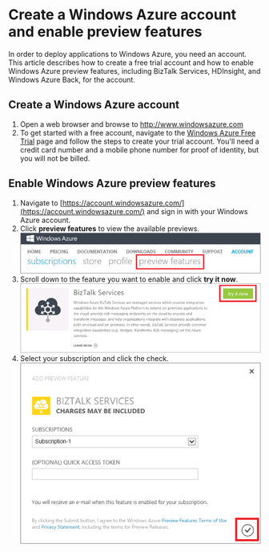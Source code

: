 # Create a Windows Azure account and enable preview features

In order to deploy applications to Windows Azure, you need an account. This article describes how to create a free trial account and how to enable Windows Azure preview features, including BizTalk Services, HDInsight, and Windows Azure Back, for the account.

## Create a Windows Azure account

1.  Open a web browser and browse to <a href="http://www.windowsazure.com">http://www.windowsazure.com</a>
2.  To get started with a free account, navigate to the [Windows Azure Free Trial](/en-us/pricing/free-trial/) page and follow the steps to create your trial account. You'll need a credit card number and a mobile phone number for proof of identity, but you will not be billed.

<h2><a id="enable"></a>Enable Windows Azure preview features</h2>

1.  Navigate to [https://account.windowsazure.com/](https://account.windowsazure.com/) and sign in with your Windows Azure account.
2.  Click **preview features** to view the available previews.<br />
    ![open preview features tab][1]
3.  Scroll down to the feature you want to enable and click **try it now**.<br />
    ![select a preview feature][2]
4.  Select your subscription and click the check.<br />
    ![select subscription][3]


[http://www.windowsazure.com]: http://www.windowsazure.com
[1]: ../media/antares-iaas-preview-01.png
[2]: ../media/antares-iaas-preview-05.png
[3]: ../media/antares-iaas-preview-06.png